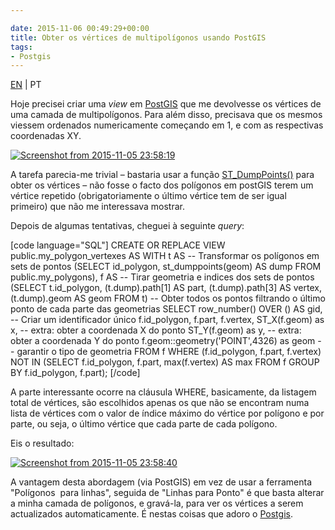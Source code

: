 ```yaml
---

date: 2015-11-06 00:49:29+00:00
title: Obter os vértices de multipolígonos usando PostGIS
tags:
- Postgis
---
```


[EN](https://gisunchained.wordpress.com/?p=643) | PT

Hoje precisei criar uma _view_ em [PostGIS](http://postgis.net/) que me devolvesse os vértices de uma camada de multipolígonos. Para além disso, precisava que os mesmos viessem ordenados numericamente começando em 1, e com as respectivas coordenadas XY.

[![Screenshot from 2015-11-05 23:58:19](https://sigsemgrilhetas.files.wordpress.com/2015/11/screenshot-from-2015-11-05-235819.png)
](https://sigsemgrilhetas.files.wordpress.com/2015/11/screenshot-from-2015-11-05-235819.png)

A tarefa parecia-me trivial – bastaria usar a função [ST_DumpPoints()](http://postgis.net/docs/ST_DumpPoints.html) para obter os vértices – não fosse o facto dos polígonos em postGIS terem um vértice repetido (obrigatoriamente o último vértice tem de ser igual primeiro) que não me interessava mostrar.

Depois de algumas tentativas, cheguei à seguinte _query_:

[code language="SQL"]
CREATE OR REPLACE VIEW public.my_polygon_vertexes AS
WITH t AS -- Transformar os polígonos em sets de pontos
    (SELECT id_polygon,
            st_dumppoints(geom) AS dump
     FROM public.my_polygons),
f AS -- Tirar geometria e indices dos sets de pontos
    (SELECT t.id_polygon,
           (t.dump).path[1] AS part,
           (t.dump).path[3] AS vertex,
           (t.dump).geom AS geom
     FROM t)
-- Obter todos os pontos filtrando o último ponto de cada parte das geometrias
SELECT row_number() OVER () AS gid, -- Criar um identificador único
       f.id_polygon,
       f.part,
       f.vertex,
       ST_X(f.geom) as x, -- extra: obter a coordenada X do ponto
       ST_Y(f.geom) as y, -- extra: obter a coordenada Y do ponto
       f.geom::geometry('POINT',4326) as geom -- garantir o tipo de geometria
FROM f
WHERE (f.id_polygon, f.part, f.vertex) NOT IN
      (SELECT f.id_polygon,
              f.part,
              max(f.vertex) AS max
       FROM f
       GROUP BY f.id_polygon,
                f.part);
[/code]

A parte interessante ocorre na cláusula WHERE, basicamente, da listagem total de vértices, são escolhidos apenas os que não se encontram numa lista de vértices com o valor de índice máximo do vértice por polígono e por parte, ou seja, o último vértice que cada parte de cada polígono.

Eis o resultado:

[![Screenshot from 2015-11-05 23:58:40](https://sigsemgrilhetas.files.wordpress.com/2015/11/screenshot-from-2015-11-05-235840.png)
](https://sigsemgrilhetas.files.wordpress.com/2015/11/screenshot-from-2015-11-05-235840.png)

A vantagem desta abordagem (via PostGIS) em vez de usar a ferramenta "Polígonos  para linhas", seguida de "Linhas para Ponto" é que basta alterar a minha camada de polígonos, e gravá-la, para ver os vértices a serem actualizados automaticamente. É nestas coisas que adoro o [Postgis](http://postgis.net/).
